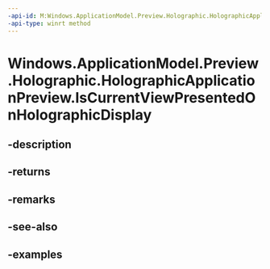 ```yaml
---
-api-id: M:Windows.ApplicationModel.Preview.Holographic.HolographicApplicationPreview.IsCurrentViewPresentedOnHolographicDisplay
-api-type: winrt method
---
```


<!-- Method syntax.
public bool HolographicApplicationPreview.IsCurrentViewPresentedOnHolographicDisplay()
-->

# Windows.ApplicationModel.Preview.Holographic.HolographicApplicationPreview.IsCurrentViewPresentedOnHolographicDisplay

## -description

## -returns

## -remarks

## -see-also

## -examples

